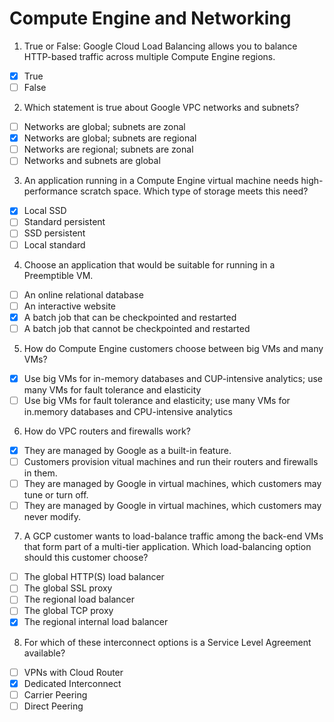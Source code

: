 # Compute Engine and Networking

1. True or False: Google Cloud Load Balancing allows you to balance HTTP-based traffic across multiple Compute Engine regions.

- [X] True
- [ ] False

2. Which statement is true about Google VPC networks and subnets?

- [ ] Networks are global; subnets are zonal
- [X] Networks are global; subnets are regional
- [ ] Networks are regional; subnets are zonal
- [ ] Networks and subnets are global

3. An application running in a Compute Engine virtual machine needs high-performance scratch space. Which type of storage meets this need?

- [X] Local SSD
- [ ] Standard persistent
- [ ] SSD persistent
- [ ] Local standard

4. Choose an application that would be suitable for running in a Preemptible VM.

- [ ] An online relational database
- [ ] An interactive website
- [X] A batch job that can be checkpointed and restarted
- [ ] A batch job that cannot be checkpointed and restarted

5. How do Compute Engine customers choose between big VMs and many VMs?

- [X] Use big VMs for in-memory databases and CUP-intensive analytics; use many VMs for fault tolerance and elasticity
- [ ] Use big VMs for fault tolerance and elasticity; use many VMs for in.memory databases and CPU-intensive analytics

6. How do VPC routers and firewalls work?

- [X] They are managed by  Google as a built-in feature.
- [ ] Customers provision vitual machines and run their routers and firewalls in them.
- [ ] They are managed by Google in virtual machines, which customers may tune or turn off.
- [ ] They are managed by Google in virtual machines, which customers may never modify.

7. A GCP customer wants to load-balance traffic among the back-end VMs that form part of a multi-tier application. Which load-balancing option should this customer choose?

- [ ] The global HTTP(S) load balancer
- [ ] The global SSL proxy
- [ ] The regional load balancer
- [ ] The global TCP proxy
- [X] The regional internal load balancer

8. For which of these interconnect options is a Service Level Agreement available?

- [ ] VPNs with Cloud Router
- [X] Dedicated Interconnect
- [ ] Carrier Peering
- [ ] Direct Peering
